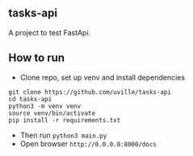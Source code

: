## tasks-api

A project to test FastApi.

## How to run

* Clone repo, set up venv and install dependencies

```
git clone https://github.com/uville/tasks-api
cd tasks-api
python3 -m venv venv
source venv/bin/activate
pip install -r requirements.txt
```

* Then run ```python3 main.py```
* Open browser ```http://0.0.0.0:8000/docs```
